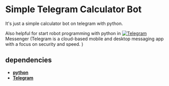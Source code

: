 # Simple Telegram Calculator Bot

It's just a simple calculator bot on telegram with python.
 
Also helpful for start robot programming with python in [![Telegram](https://telegram.org/)]() Messenger (Telegram is a cloud-based mobile and desktop messaging app with a focus on security and speed. ) 

## dependencies

- **[python](https://www.python.org/)**
- **[Telegram](https://telegram.org/)**

 
